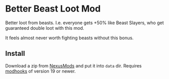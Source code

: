 # Better Beast Loot Mod

Better loot from beasts. I.e. everyone gets +50% like Beast Slayers, who get guaranteed double loot with this mod.

It feels almost never worth fighting beasts without this bonus.


## Install

Download a zip from [NexusMods][] and put it into `data` dir. Requires [modhooks][] of version 19 or newer.


[NexusMods]: https://www.nexusmods.com/battlebrothers/mods/660
[modhooks]: https://www.nexusmods.com/battlebrothers/mods/42
